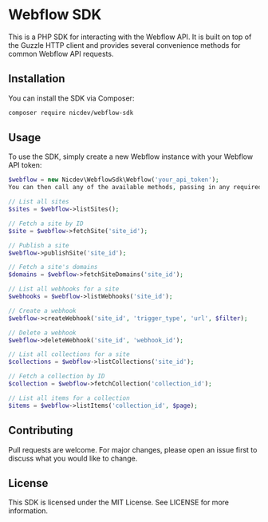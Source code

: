 # Webflow SDK
This is a PHP SDK for interacting with the Webflow API. It is built on top of the Guzzle HTTP client and provides several convenience methods for common Webflow API requests.

## Installation
You can install the SDK via Composer:

```sh
composer require nicdev/webflow-sdk
```

## Usage
To use the SDK, simply create a new Webflow instance with your Webflow API token:

```php
$webflow = new Nicdev\WebflowSdk\Webflow('your_api_token');
You can then call any of the available methods, passing in any required parameters:

// List all sites
$sites = $webflow->listSites();

// Fetch a site by ID
$site = $webflow->fetchSite('site_id');

// Publish a site
$webflow->publishSite('site_id');

// Fetch a site's domains
$domains = $webflow->fetchSiteDomains('site_id');

// List all webhooks for a site
$webhooks = $webflow->listWebhooks('site_id');

// Create a webhook
$webflow->createWebhook('site_id', 'trigger_type', 'url', $filter);

// Delete a webhook
$webflow->deleteWebhook('site_id', 'webhook_id');

// List all collections for a site
$collections = $webflow->listCollections('site_id');

// Fetch a collection by ID
$collection = $webflow->fetchCollection('collection_id');

// List all items for a collection
$items = $webflow->listItems('collection_id', $page);
```

## Contributing
Pull requests are welcome. For major changes, please open an issue first to discuss what you would like to change.

## License
This SDK is licensed under the MIT License. See LICENSE for more information.